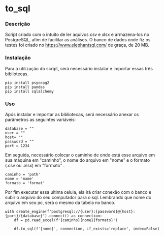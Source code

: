 # to_sql
### Descrição
Script criado com o intuito de ler aquivos csv e xlsx e armazena-los no PostgreSQL, afim de facilitar as análises.
O banco de dados onde fiz os testes foi criado no https://www.elephantsql.com/ de graça, de 20 MB.
### Instalação
Para a utilização do script, será necessário instalar e importar essas três bibliotecas.
````
pip install psycopg2
pip install pandas
pip install sqlalchemy
````
### Uso
Após instalar e importar as bibliotecas, será necessário anexar os parâmetros as seguintes variáveis: 
````
database = ""
user = ""
host= ""
password = ""
port = 1234
````
Em seguida, necessário colocar o caminho de onde está esse arquivo em sua máquina em "caminho", o nome do arquivo em "nome" e o formato (.csv ou .xlsx) em "formato" .
````
caminho = 'path'
nome = 'name'
formato = 'format'
````
Por fim executar essa ultima celula, ela irá criar conexão com o banco e subir o arquivo do seu computador para o sql.
Lembrando que nome do arquivo em seu pc, será o mesmo da tabela no banco.
````
with create_engine(f'postgresql://{user}:{password}@{host}:{port}/{database}').connect() as connection:
    df = pd.read_excel(f'{caminho}{nome}{formato}')
    
    df.to_sql(f'{nome}', connection, if_exists='replace', index=False)
````

